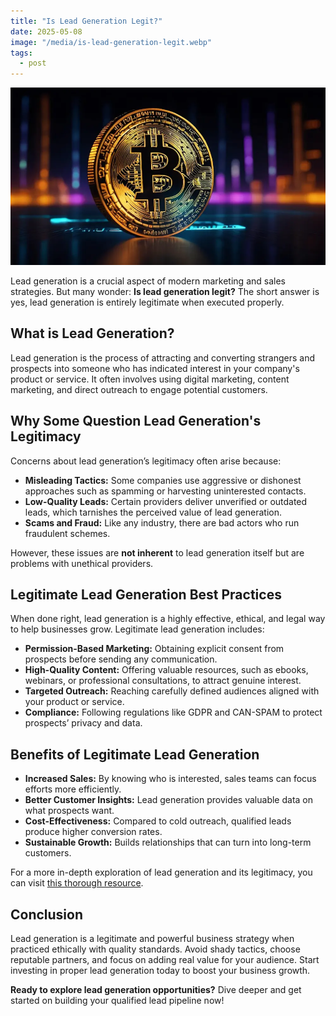 ```yaml
---
title: "Is Lead Generation Legit?"
date: 2025-05-08
image: "/media/is-lead-generation-legit.webp"
tags:
  - post
---
```


![Is Lead Generation Legit?](/media/is-lead-generation-legit.webp)

Lead generation is a crucial aspect of modern marketing and sales strategies. But many wonder: **Is lead generation legit?** The short answer is yes, lead generation is entirely legitimate when executed properly.

## What is Lead Generation?

Lead generation is the process of attracting and converting strangers and prospects into someone who has indicated interest in your company's product or service. It often involves using digital marketing, content marketing, and direct outreach to engage potential customers.

## Why Some Question Lead Generation's Legitimacy

Concerns about lead generation’s legitimacy often arise because:

- **Misleading Tactics:** Some companies use aggressive or dishonest approaches such as spamming or harvesting uninterested contacts.
- **Low-Quality Leads:** Certain providers deliver unverified or outdated leads, which tarnishes the perceived value of lead generation.
- **Scams and Fraud:** Like any industry, there are bad actors who run fraudulent schemes.

However, these issues are **not inherent** to lead generation itself but are problems with unethical providers.

## Legitimate Lead Generation Best Practices

When done right, lead generation is a highly effective, ethical, and legal way to help businesses grow. Legitimate lead generation includes:

- **Permission-Based Marketing:** Obtaining explicit consent from prospects before sending any communication.
- **High-Quality Content:** Offering valuable resources, such as ebooks, webinars, or professional consultations, to attract genuine interest.
- **Targeted Outreach:** Reaching carefully defined audiences aligned with your product or service.
- **Compliance:** Following regulations like GDPR and CAN-SPAM to protect prospects’ privacy and data.

## Benefits of Legitimate Lead Generation

- **Increased Sales:** By knowing who is interested, sales teams can focus efforts more efficiently.
- **Better Customer Insights:** Lead generation provides valuable data on what prospects want.
- **Cost-Effectiveness:** Compared to cold outreach, qualified leads produce higher conversion rates.
- **Sustainable Growth:** Builds relationships that can turn into long-term customers.

For a more in-depth exploration of lead generation and its legitimacy, you can visit [this thorough resource](https://leadcraftr.com/posts/lead-generation/).

## Conclusion

Lead generation is a legitimate and powerful business strategy when practiced ethically with quality standards. Avoid shady tactics, choose reputable partners, and focus on adding real value for your audience. Start investing in proper lead generation today to boost your business growth.

**Ready to explore lead generation opportunities?** Dive deeper and get started on building your qualified lead pipeline now!
